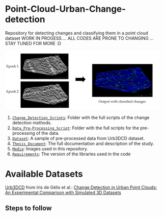 # Point-Cloud-Urban-Change-detection
Repository for detecting changes and classifying them in a point cloud dataset
WORK IN PROGESS....
ALL CODES ARE PRONE TO CHANGING
... STAY TUNED FOR MORE :D


![](media/General_idea.png)


1) [`Change_Detection_Scripts`](./Change_Detection_Scripts): Folder with the full scripts of the change detection methods.
2) [`Data_Pre-Processing_Script`](./Data_Pre-Processing_Script): Folder with the full scripts for the pre-processing of the data.
1) [`Dataset`](Dataset/URB3DCD): A sample of pre-processed data from Urb3DCD dataset.
2) [`Thesis_Document`](Thesis_Jorges_s2673053.pdf): The full documentation and description of the study.
3) [`Media`](./media/): Images used in this repository.
1) [`Requirements`](requirements.txt): The version of the libraries used in the code

# Available Datasets
[Urb3DCD](https://ieee-dataport.org/open-access/urb3dcd-urban-point-clouds-simulated-dataset-3d-change-detection) from Iris de Gélis et al.: [Change Detection in Urban Point Clouds: An Experimental Comparison with Simulated 3D Datasets](https://www.mdpi.com/2072-4292/13/13/2629)
## Steps to follow


